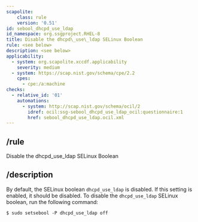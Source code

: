 ```yaml
---
scapolite:
    class: rule
    version: '0.51'
id: sebool_dhcpd_use_ldap
id_namespace: org.ssgproject.RHEL-8
title: Disable the dhcpd\_use\_ldap SELinux Boolean
rule: <see below>
description: <see below>
applicability:
  - system: org.scapolite.xccdf.applicability
    severity: medium
  - system: https://scap.nist.gov/schema/cpe/2.2
    cpes:
      - cpe:/a:machine
checks:
  - relative_id: '01'
    automations:
      - system: http://scap.nist.gov/schema/ocil/2
        idref: ocil:ssg-sebool_dhcpd_use_ldap_ocil:questionnaire:1
        href: sebool_dhcpd_use_ldap.ocil.xml
---
```



## /rule

Disable the dhcpd\_use\_ldap SELinux Boolean

## /description

By
default, the SELinux boolean `dhcpd_use_ldap` is disabled. If this
setting is enabled, it should be disabled. To disable the
`dhcpd_use_ldap` SELinux boolean, run the following command:

``` 
$ sudo setsebool -P dhcpd_use_ldap off
```
